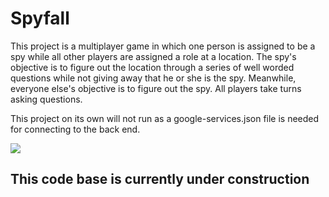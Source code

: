 # Spyfall

This project is a multiplayer game in which one person is assigned to be a spy while 
all other players are assigned a role at a location. The spy's objective is to figure out the location through a series of well worded questions while not giving
away that he or she is the spy. Meanwhile, everyone else's objective is to figure out the spy. All players take turns asking questions. 

This project on its own will not run as a google-services.json file is needed for connecting to the back end. 


![](https://firebasestorage.googleapis.com/v0/b/github-images.appspot.com/o/Screen%20Shot%202020-07-21%20at%2018.47.55.png?alt=media&token=eb14f13f-6b84-47e4-8898-86db3190aa6d)


## This code base is currently under construction

